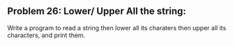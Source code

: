 ## Problem 26: Lower/ Upper All the string:

Write a program to read a string then lower all its charaters then upper all its characters, and print them.
